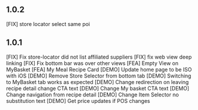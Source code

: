 ## 1.0.2
[FIX] store locator select same poi

## 1.0.1
[FIX] Fix store-locator did not list affiliated suppliers
[FIX] fix web view deep linking
[FIX] Fix bottom bar was over other views
[FEA] Empty View on MyBasket
[FEA] My Meal Recipe Card
[DEMO] Update home page to be ISO with iOS
[DEMO] Remove Store Selector from bottom tab
[DEMO] Switching to MyBasket tab works as expected
[DEMO] Change redirection on leaving recipe detail change CTA text
[DEMO] Change My basket CTA text
[DEMO] Change navigation from recipe detail
[DEMO] Change Item Selector no substitution text
[DEMO] Get price updates if POS changes
